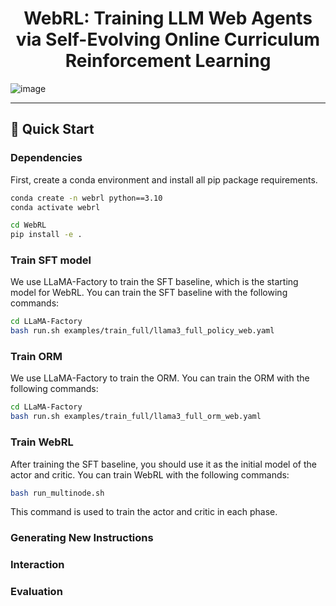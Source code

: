 <div align="center">

# WebRL: Training LLM Web Agents via Self-Evolving Online Curriculum Reinforcement Learning

</div>

![image](https://github.com/user-attachments/assets/84ed9842-ec01-4625-b2fa-25c9c2e69c84)

***

## 🚀 Quick Start

### Dependencies

First, create a conda environment and install all pip package requirements.

```bash
conda create -n webrl python==3.10
conda activate webrl

cd WebRL
pip install -e .
```

### Train SFT model

We use LLaMA-Factory to train the SFT baseline, which is the starting model for WebRL. You can train the SFT baseline with the following commands:

```bash
cd LLaMA-Factory
bash run.sh examples/train_full/llama3_full_policy_web.yaml
```

### Train ORM

We use LLaMA-Factory to train the ORM. You can train the ORM with the following commands:

```bash
cd LLaMA-Factory
bash run.sh examples/train_full/llama3_full_orm_web.yaml
```

### Train WebRL

After training the SFT baseline, you should use it as the initial model of the actor and critic.  You can train WebRL with the following commands:

```bash
bash run_multinode.sh
```


This command is used to train the actor and critic in each phase.

### Generating New Instructions

### Interaction

### Evaluation
